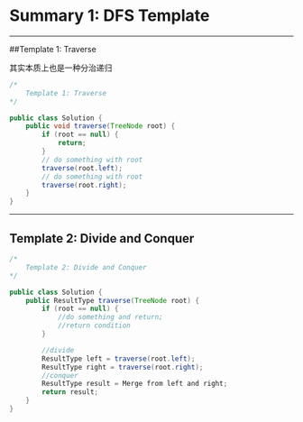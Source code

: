 # Summary 1: DFS Template

-------------------------------------------------------------
##Template 1: Traverse

其实本质上也是一种分治递归

```java
/*
    Template 1: Traverse
*/

public class Solution {
    public void traverse(TreeNode root) {
        if (root == null) {
            return;
        }
        // do something with root
        traverse(root.left);
        // do something with root
        traverse(root.right);
    }
}

```
------------------------------------
## Template 2: Divide and Conquer
```java
/*
    Template 2: Divide and Conquer
*/

public class Solution {
    public ResultType traverse(TreeNode root) {
        if (root == null) {
            //do something and return;
            //return condition
        }

        //divide
        ResultType left = traverse(root.left);
        ResultType right = traverse(root.right);
        //conquer
        ResultType result = Merge from left and right;
        return result;
    }
}


```